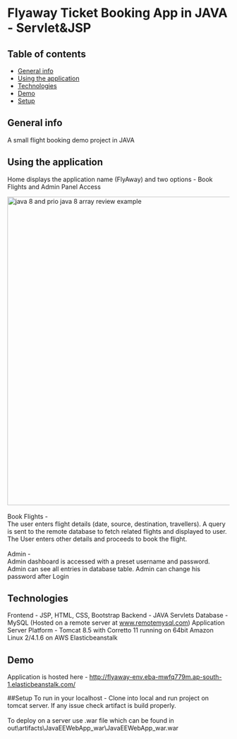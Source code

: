 # Flyaway Ticket Booking App in JAVA - Servlet&JSP

## Table of contents
* [General info](#general-info)
* [Using the application](#using-the-application)
* [Technologies](#technologies)
* [Demo](#demo)
* [Setup](#setup)

## General info
A small flight booking demo project in JAVA

## Using the application
Home displays the application name (FlyAway) and two options - Book Flights and Admin Panel Access

<img width="700" alt="java 8 and prio java 8  array review example" src="https://raw.githubusercontent.com/abhinov-gogoi/FlyAway2/main/screenshots/Homepage.png">
<br><br>
Book Flights - <br>
The user enters flight details (date, source, destination, travellers). 
A query is sent to the remote database to fetch related flights and displayed to user.
The User enters other details and proceeds to book the flight.
<br><br>
Admin - <br>
Admin dashboard is accessed with a preset username and password.
Admin can see all entries in database table.
Admin can change his password after Login 

## Technologies
Frontend - JSP, HTML, CSS, Bootstrap
Backend - JAVA Servlets
Database - MySQL (Hosted on a remote server at www.remotemysql.com)
Application Server Platform - Tomcat 8.5 with Corretto 11 running on 64bit Amazon Linux 2/4.1.6 on AWS Elasticbeanstalk

## Demo
Application is hosted here - http://flyaway-env.eba-mwfq779m.ap-south-1.elasticbeanstalk.com/

##Setup
To run in your localhost - Clone into local and run project on tomcat server. If any issue check artifact is build properly.
<br><br>
To deploy on a server use .war file which can be found in out\artifacts\JavaEEWebApp_war\JavaEEWebApp_war.war  